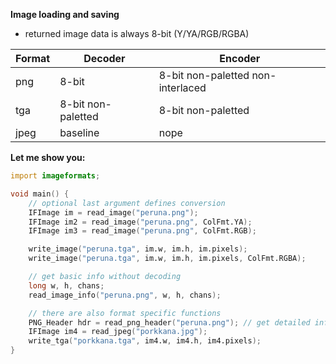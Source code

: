 **Image loading and saving**
- returned image data is always 8-bit (Y/YA/RGB/RGBA)

| Format | Decoder            | Encoder                           |
| ---    | ---                | ---                               |
| png    | 8-bit              | 8-bit non-paletted non-interlaced |
| tga    | 8-bit non-paletted | 8-bit non-paletted                |
| jpeg   | baseline           | nope                              |

**Let me show you:**
```D
import imageformats;

void main() {
    // optional last argument defines conversion
    IFImage im = read_image("peruna.png");
    IFImage im2 = read_image("peruna.png", ColFmt.YA);
    IFImage im3 = read_image("peruna.png", ColFmt.RGB);

    write_image("peruna.tga", im.w, im.h, im.pixels);
    write_image("peruna.tga", im.w, im.h, im.pixels, ColFmt.RGBA);

    // get basic info without decoding
    long w, h, chans;
    read_image_info("peruna.png", w, h, chans);

    // there are also format specific functions
    PNG_Header hdr = read_png_header("peruna.png"); // get detailed info
    IFImage im4 = read_jpeg("porkkana.jpg");
    write_tga("porkkana.tga", im4.w, im4.h, im4.pixels);
}
```
